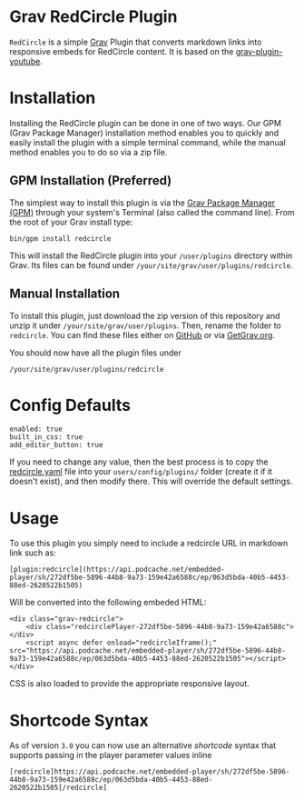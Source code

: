 # Grav RedCircle Plugin

`RedCircle` is a simple [Grav][grav] Plugin that converts markdown links into responsive embeds for RedCircle content. It is based on the [grav-plugin-youtube][grav-plugin-youtube].

# Installation

Installing the RedCircle plugin can be done in one of two ways. Our GPM (Grav Package Manager) installation method enables you to quickly and easily install the plugin with a simple terminal command, while the manual method enables you to do so via a zip file.

## GPM Installation (Preferred)

The simplest way to install this plugin is via the [Grav Package Manager (GPM)](http://learn.getgrav.org/advanced/grav-gpm) through your system's Terminal (also called the command line).  From the root of your Grav install type:

    bin/gpm install redcircle

This will install the RedCircle plugin into your `/user/plugins` directory within Grav. Its files can be found under `/your/site/grav/user/plugins/redcircle`.

## Manual Installation

To install this plugin, just download the zip version of this repository and unzip it under `/your/site/grav/user/plugins`. Then, rename the folder to `redcircle`. You can find these files either on [GitHub](https://github.com/getgrav/grav-plugin-redcircle) or via [GetGrav.org](http://getgrav.org/downloads/plugins#extras).

You should now have all the plugin files under

    /your/site/grav/user/plugins/redcircle

# Config Defaults

```
enabled: true
built_in_css: true
add_editor_button: true
```

If you need to change any value, then the best process is to copy the [redcircle.yaml](redcircle.yaml) file into your `users/config/plugins/` folder (create it if it doesn't exist), and then modify there.  This will override the default settings.

<!-- You can also set any of these settings on a per-page basis by adding them under a `redcircle:` setting in your page header.  For example:

    - - -
    title: RedCircle Podcast
    redcircle:
    - - -
    
    [plugin:redcircle](https://api.podcache.net/embedded-player/sh/272df5be-5896-44b8-9a73-159e42a6588c/ep/063d5bda-40b5-4453-88ed-2620522b1505)

This will display a podcast and auto-play it.

For more details on the `player_parameters`, please check out the [RedCircle official documentation](https://developers.google.com/redcircle/player_parameters) -->

# Usage

To use this plugin you simply need to include a redcircle URL in markdown link such as:

```
[plugin:redcircle](https://api.podcache.net/embedded-player/sh/272df5be-5896-44b8-9a73-159e42a6588c/ep/063d5bda-40b5-4453-88ed-2620522b1505)
```

Will be converted into the following embeded HTML:

```
<div class="grav-redcircle">
    <div class="redcirclePlayer-272df5be-5896-44b8-9a73-159e42a6588c"></div>
    <script async defer onload="redcircleIframe();" src="https://api.podcache.net/embedded-player/sh/272df5be-5896-44b8-9a73-159e42a6588c/ep/063d5bda-40b5-4453-88ed-2620522b1505"></script>
</div>
```

CSS is also loaded to provide the appropriate responsive layout.

# Shortcode Syntax

As of version `3.0` you can now use an alternative _shortcode_ syntax that supports passing in the player parameter values inline 

```
[redcircle]https://api.podcache.net/embedded-player/sh/272df5be-5896-44b8-9a73-159e42a6588c/ep/063d5bda-40b5-4453-88ed-2620522b1505[/redcircle]
```

[grav]: http://github.com/getgrav/grav
[grav-plugin-youtube]: https://github.com/getgrav/grav-plugin-youtube

